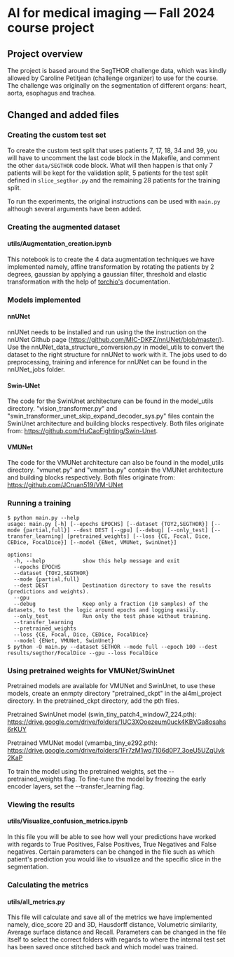 # AI for medical imaging — Fall 2024 course project 

## Project overview
The project is based around the SegTHOR challenge data, which was kindly allowed by Caroline Petitjean (challenge organizer) to use for the course. The challenge was originally on the segmentation of different organs: heart, aorta, esophagus and trachea.

## Changed and added files
### Creating the custom test set

To create the custom test split that uses patients 7, 17, 18, 34 and 39, you will have to uncomment the last code block in the Makefile, and comment the other `data/SEGTHOR` code block. What will then happen is that only 7 patients will be kept for the validation split, 5 patients for the test split defined in `slice_segthor.py` and the remaining 28 patients for the training split.

To run the experiments, the original instructions can be used with `main.py` although several arguments have been added.

### Creating the augmented dataset
#### utils/Augmentation_creation.ipynb
This notebook is to create the 4 data augmentation techniques we have implemented namely, affine transformation by rotating the patients by 2 degrees, gaussian by applying a gaussian filter, threshold and elastic transformation with the help of [torchio's](https://torchio.readthedocs.io/_modules/torchio/transforms/augmentation/spatial/random_elastic_deformation.html#furo-main-content) documentation.

### Models implemented
#### nnUNet
nnUNet needs to be installed and run using the the instruction on the nnUNet Github page (https://github.com/MIC-DKFZ/nnUNet/blob/master/). Use the nnUNet_data_structure_conversion.py in model_utils to convert the dataset to the right structure for nnUNet to work with it. The jobs used to do preprocessing, training and inference for nnUNet can be found in the nnUNet_jobs folder. 
#### Swin-UNet
The code for the SwinUnet architecture can be found in the model_utils directory. "vision_transformer.py" and "swin_transformer_unet_skip_expand_decoder_sys.py"  files contain the SwinUnet architecture and building blocks respectively. 
Both files originate from: https://github.com/HuCaoFighting/Swin-Unet.

#### VMUNet
The code for the VMUNet architecture can also be found in the model_utils directory. "vmunet.py" and "vmamba.py" contain the VMUNet architecture and building blocks respectively.
Both files originate from: https://github.com/JCruan519/VM-UNet

### Running a training
```
$ python main.py --help
usage: main.py [-h] [--epochs EPOCHS] [--dataset {TOY2,SEGTHOR}] [--mode {partial,full}] --dest DEST [--gpu] [--debug] [--only_test] [--transfer_learning] [pretrained_weights] [--loss {CE, Focal, Dice, CEDice, FocalDice}] [--model {ENet, VMUNet, SwinUnet}]

options:
  -h, --help            show this help message and exit
  --epochs EPOCHS
  --dataset {TOY2,SEGTHOR}
  --mode {partial,full}
  --dest DEST           Destination directory to save the results (predictions and weights).
  --gpu
  --debug               Keep only a fraction (10 samples) of the datasets, to test the logic around epochs and logging easily.
  --only_test           Run only the test phase without training.
  --transfer_learning
  --pretrained_weights
  --loss {CE, Focal, Dice, CEDice, FocalDice}
  --model {ENet, VMUNet, SwinUnet}
$ python -O main.py --dataset SETHOR --mode full --epoch 100 --dest results/segthor/FocalDice --gpu --loss FocalDice
```
### Using pretrained weights for VMUNet/SwinUnet
Pretrained models are available for VMUNet and SwinUnet, to use these models, create an enmpty directory "pretrained_ckpt" in the ai4mi_project directory.
In the pretrained_ckpt directory, add the pth files.

Pretrained SwinUnet model (swin_tiny_patch4_window7_224.pth): https://drive.google.com/drive/folders/1UC3XOoezeum0uck4KBVGa8osahs6rKUY

Pretrained VMUNet model (vmamba_tiny_e292.pth): https://drive.google.com/drive/folders/1Fr7zM1wq7106d0P7_3oeU5UZqUvk2KaP

To train the model using the pretrained weights, set the --pretrained_weights flag. To fine-tune the model by freezing the early encoder layers, set the --transfer_learning flag.

### Viewing the results
#### utils/Visualize_confusion_metrics.ipynb
In this file you will be able to see how well your predictions have worked with regards to True Positives, False Positives, True Negatives and False negatives. Certain parameters can be changed in the file such as which patient's prediction you would like to visualize and the specific slice in the segmentation.

### Calculating the metrics
#### utils/all_metrics.py
This file will calculate and save all of the metrics we have implemented namely, dice_score 2D and 3D, Hausdorff distance, Volumetric similarity, Average surface distance and Recall.
Parameters can be changed in the file itself to select the correct folders with regards to where the internal test set has been saved once stitched back and which model was trained.
